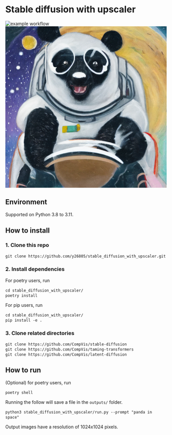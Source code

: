 
# Stable diffusion with upscaler
![example workflow](https://github.com/y26805/stable_diffusion_with_upscaler/actions/workflows/github-actions.yml/badge.svg)
![Panda in space](./panda-in-space.png)


## Environment
Supported on Python 3.8 to 3.11.

## How to install
### 1. Clone this repo
```
git clone https://github.com/y26805/stable_diffusion_with_upscaler.git
```

### 2. Install dependencies
For poetry users, run
```
cd stable_diffusion_with_upscaler/
poetry install
```

For pip users,  run
```
cd stable_diffusion_with_upscaler/
pip install -e .
```

### 3. Clone related directories
```
git clone https://github.com/CompVis/stable-diffusion
git clone https://github.com/CompVis/taming-transformers
git clone https://github.com/CompVis/latent-diffusion
```

## How to run

(Optional) for poetry users, run
```
poetry shell
```

Running the follow will save a file in the `outputs/` folder.
```
python3 stable_diffusion_with_upscaler/run.py --prompt "panda in space"
```

Output images have a resolution of 1024x1024 pixels.
